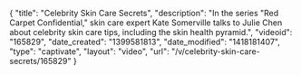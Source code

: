 {
    "title": "Celebrity Skin Care Secrets",
    "description": "In the series \"Red Carpet Confidential,\" skin care expert Kate Somerville talks to Julie Chen about celebrity skin care tips, including the skin health pyramid.",
    "videoid": "165829",
    "date_created": "1399581813",
    "date_modified": "1418181407",
    "type": "captivate",
    "layout": "video",
    "url": "\/v\/celebrity-skin-care-secrets\/165829"
}